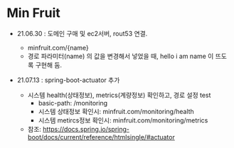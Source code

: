 # Min Fruit
- 21.06.30 : 도메인 구매 및 ec2서버, rout53 연결.
    - minfruit.com/{name} 
    - 경로 파라미터(name) 의 값을 변경해서 넣었을 때, hello i am name 이 뜨도록 구현해 둠.
    
- 21.07.13 : spring-boot-actuator 추가
  - 시스템 health(상태정보), metrics(계량정보) 확인하고, 경로 설정 test
      - basic-path: /monitoring
      - 시스템 상태정보 확인시: minfruit.com/monitoring/health
      - 시스템 metircs정보 확인시: minfruit.com/monitoring/metrics 
  - 참조: https://docs.spring.io/spring-boot/docs/current/reference/htmlsingle/#actuator